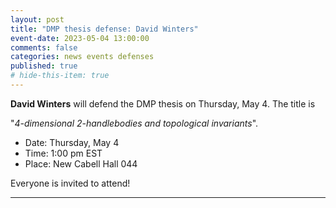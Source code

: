 ```yaml
---
layout: post
title: "DMP thesis defense: David Winters"
event-date: 2023-05-04 13:00:00
comments: false
categories: news events defenses
published: true
# hide-this-item: true
---
```


**David Winters** will defend the DMP thesis on Thursday, May 4.
The title is

"_4-dimensional 2-handlebodies and topological invariants_".

- Date: Thursday, May 4
- Time: 1:00 pm EST
- Place: New Cabell Hall 044

Everyone is invited to attend!

---

